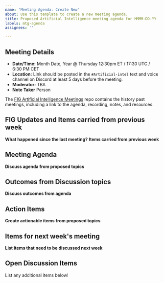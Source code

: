 ```yaml
---
name: 'Meeting Agenda: Create New'
about: Use this template to create a new meeting agenda.
title: Proposed Artificial Intelligence meeting agenda for MMMM-DD-YY
labels: mtg-agenda
assignees: ''

---
```


## Meeting Details

- **Date/Time:** Month Date, Year @ Thursday 12:30pm ET / 17:30 UTC / 6:30 PM CET
- **Location:** Link should be posted in the `#Artificial-intel` text and voice channel on Discord at least 5 days before the meeting.
- **Moderator:** TBA
- **Note Taker** Person

The [FIG Artificial Intelligence Meetings](https://github.com/Open-MV/fig-AI/tree/main/meetings) repo contains the history past meetings, including a link to the agenda, recording, notes, and resources.

## FIG Updates and Items carried from previous week

**What happened since the last meeting?**
**Items carried from previous week**

## Meeting Agenda

**Discuss agenda from proposed topics**

## Outcomes from Discussion topics

**Discuss outcomes from agenda**

## Action Items

**Create actionable items from proposed topics**

## Items for next week's meeting
**List items that need to be discussed next week**

## Open Discussion Items

List any additional items below!
